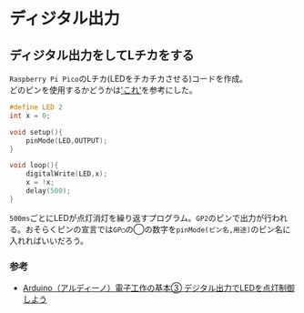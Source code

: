 # ディジタル出力

## ディジタル出力をしてLチカをする  

`Raspberry Pi Pico`のLチカ(LEDをチカチカさせる)コードを作成。  
どのピンを使用するかどうかは['これ'](https://akizukidenshi.com/goodsaffix/Pico-R3-A4-Pinout.pdf)を参考にした。  

```cpp : digiout.ino
#define LED 2
int x = 0;

void setup(){
    pinMode(LED,OUTPUT);
}

void loop(){
    digitalWrite(LED,x);
    x = !x;
    delay(500);
}
```  

`500ms`ごとにLEDが点灯消灯を繰り返すプログラム。`GP2`のピンで出力が行われる。おそらくピンの宣言では`GP◯`の◯の数字を`pinMode(ピン名,用途)`のピン名に入れればいいだろう。  

### 参考

* [Arduino（アルディーノ）電子工作の基本③ デジタル出力でLEDを点灯制御しよう](https://deviceplus.jp/arduino/arduino_f03/)  
